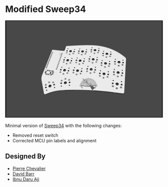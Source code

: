 # Modified Sweep34

![sweep34](sweep34_mod.png)

Minimal version of [Sweep34](https://github.com/davidphilipbarr/Sweep/tree/main/Sweep34) with the following changes:
* Removed reset switch
* Corrected MCU pin labels and alignment

## Designed By
* [Pierre Chevalier](https://github.com/pierrechevalier83/ferris/)
* [David Barr](https://github.com/davidphilipbarr/Sweep/)
* [Ibnu Daru Aji](https://github.com/ibnuda/)


